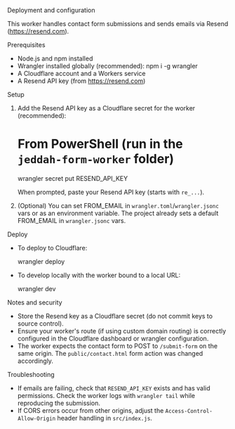 Deployment and configuration

This worker handles contact form submissions and sends emails via Resend (https://resend.com).

Prerequisites
- Node.js and npm installed
- Wrangler installed globally (recommended): npm i -g wrangler
- A Cloudflare account and a Workers service
- A Resend API key (from https://resend.com)

Setup
1. Add the Resend API key as a Cloudflare secret for the worker (recommended):

   # From PowerShell (run in the `jeddah-form-worker` folder)
   wrangler secret put RESEND_API_KEY

   When prompted, paste your Resend API key (starts with `re_...`).

2. (Optional) You can set FROM_EMAIL in `wrangler.toml`/`wrangler.jsonc` vars or as an environment variable. The project already sets a default FROM_EMAIL in `wrangler.jsonc` vars.

Deploy
- To deploy to Cloudflare:

  wrangler deploy

- To develop locally with the worker bound to a local URL:

  wrangler dev

Notes and security
- Store the Resend key as a Cloudflare secret (do not commit keys to source control).
- Ensure your worker's route (if using custom domain routing) is correctly configured in the Cloudflare dashboard or wrangler configuration.
- The worker expects the contact form to POST to `/submit-form` on the same origin. The `public/contact.html` form action was changed accordingly.

Troubleshooting
- If emails are failing, check that `RESEND_API_KEY` exists and has valid permissions. Check the worker logs with `wrangler tail` while reproducing the submission.
- If CORS errors occur from other origins, adjust the `Access-Control-Allow-Origin` header handling in `src/index.js`.
